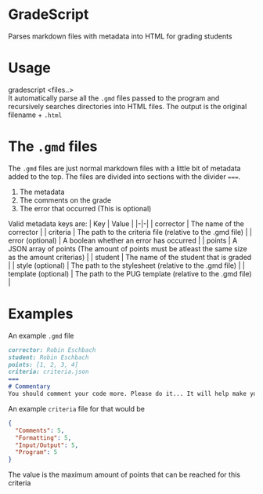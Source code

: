 # GradeScript
Parses markdown files with metadata into HTML for grading students

# Usage
gradescript <files..>  
It automatically parse all the `.gmd` files passed to the program and recursively searches directories into HTML files.
The output is the original filename + `.html`

# The `.gmd` files
The `.gmd` files are just normal markdown files with a little bit of metadata added to the top.
The files are divided into sections with the divider `===`.
1. The metadata
2. The comments on the grade
3. The error that occurred (This is optional)

Valid metadata keys are:
| Key | Value |
|-|-|
| corrector | The name of the corrector |
| criteria | The path to the criteria file (relative to the .gmd file) |
| error (optional) | A boolean whether an error has occurred |
| points | A JSON array of points (The amount of points must be atleast the same size as the amount criterias) |
| student | The name of the student that is graded |
| style (optional) | The path to the stylesheet (relative to the .gmd file) |
| template (optional) | The path to the PUG template (relative to the .gmd file) |

# Examples
An example `.gmd` file
```markdown
corrector: Robin Eschbach
student: Robin Eschbach
points: [1, 2, 3, 4]
criteria: criteria.json
===
# Commentary
You should comment your code more. Please do it... It will help make you **feel better**
```

An example `criteria` file for that would be
```json
{
  "Comments": 5,
  "Formatting": 5,
  "Input/Output": 5,
  "Program": 5
}
```
The value is the maximum amount of points that can be reached for this criteria
